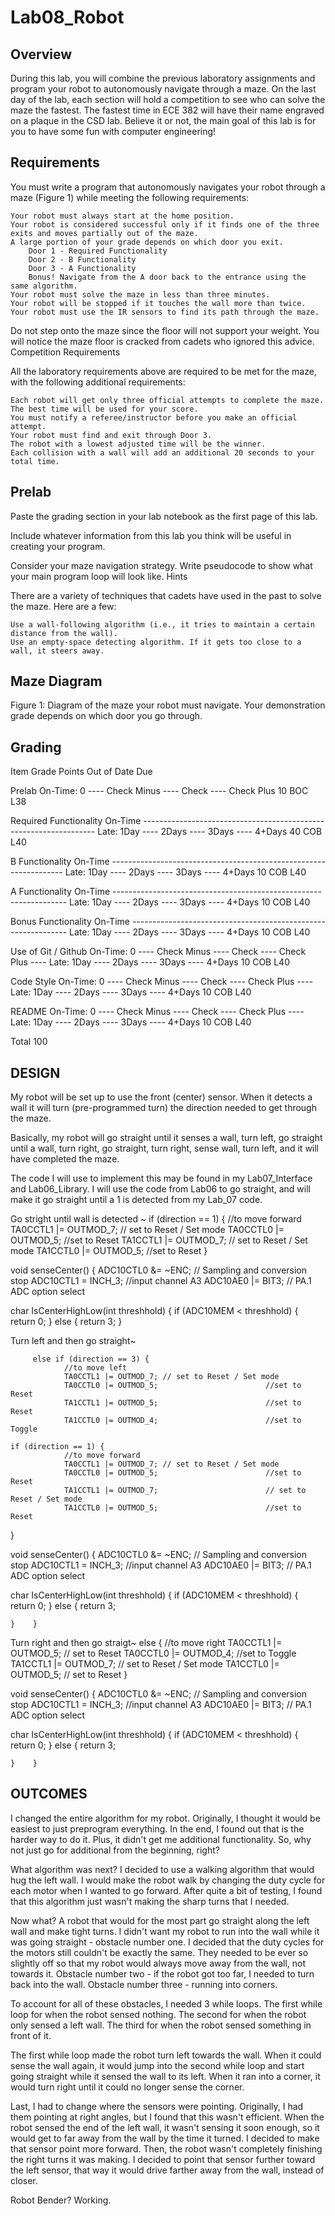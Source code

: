Lab08_Robot
===========


Overview
-------------

During this lab, you will combine the previous laboratory assignments and program your robot to autonomously navigate through a maze. On the last day of the lab, each section will hold a competition to see who can solve the maze the fastest. The fastest time in ECE 382 will have their name engraved on a plaque in the CSD lab. Believe it or not, the main goal of this lab is for you to have some fun with computer engineering!

Requirements
-----------------

You must write a program that autonomously navigates your robot through a maze (Figure 1) while meeting the following requirements:

    Your robot must always start at the home position.
    Your robot is considered successful only if it finds one of the three exits and moves partially out of the maze.
    A large portion of your grade depends on which door you exit.
        Door 1 - Required Functionality
        Door 2 - B Functionality
        Door 3 - A Functionality
        Bonus! Navigate from the A door back to the entrance using the same algorithm.
    Your robot must solve the maze in less than three minutes.
    Your robot will be stopped if it touches the wall more than twice.
    Your robot must use the IR sensors to find its path through the maze.

Do not step onto the maze since the floor will not support your weight. You will notice the maze floor is cracked from cadets who ignored this advice.
Competition Requirements

All the laboratory requirements above are required to be met for the maze, with the following additional requirements:

    Each robot will get only three official attempts to complete the maze. The best time will be used for your score.
    You must notify a referee/instructor before you make an official attempt.
    Your robot must find and exit through Door 3.
    The robot with a lowest adjusted time will be the winner.
    Each collision with a wall will add an additional 20 seconds to your total time.

Prelab
-------

Paste the grading section in your lab notebook as the first page of this lab.

Include whatever information from this lab you think will be useful in creating your program.

Consider your maze navigation strategy. Write pseudocode to show what your main program loop will look like.
Hints

There are a variety of techniques that cadets have used in the past to solve the maze. Here are a few:

    Use a wall-following algorithm (i.e., it tries to maintain a certain distance from the wall).
    Use an empty-space detecting algorithm. If it gets too close to a wall, it steers away.

Maze Diagram
-------------------

Figure 1: Diagram of the maze your robot must navigate. Your demonstration grade depends on which door you go through.


Grading
----------

Item 	Grade 	Points 	Out of 	Date 	Due

Prelab 	On-Time: 0 ---- Check Minus ---- Check ---- Check Plus 		10 		BOC L38

Required Functionality 	On-Time ------------------------------------------------------------------ Late: 1Day ---- 2Days ---- 3Days ---- 4+Days 		40 		COB L40

B Functionality 	On-Time ------------------------------------------------------------------ Late: 1Day ---- 2Days ---- 3Days ---- 4+Days 		10 		COB L40

A Functionality 	On-Time ------------------------------------------------------------------ Late: 1Day ---- 2Days ---- 3Days ---- 4+Days 		10 		COB L40

Bonus Functionality 	On-Time -------------------------------------------------------------- Late: 1Day ---- 2Days ---- 3Days ---- 4+Days 		10 		COB L40

Use of Git / Github 	On-Time: 0 ---- Check Minus ---- Check ---- Check Plus ---- Late: 1Day ---- 2Days ---- 3Days ---- 4+Days 		10 		COB L40

Code Style 	On-Time: 0 ---- Check Minus ---- Check ---- Check Plus ---- Late: 1Day ---- 2Days ---- 3Days ---- 4+Days 		10 		COB L40

README 	On-Time: 0 ---- Check Minus ---- Check ---- Check Plus ---- Late: 1Day ---- 2Days ---- 3Days ---- 4+Days 		10 		COB L40

Total 			100 	





DESIGN
-----------

My robot will be set up to use the front (center) sensor. When it detects a wall it will turn (pre-programmed turn) the direction needed to get through the maze.  

Basically, my robot will go straight until it senses a wall, turn left, go straight until a wall, turn right, go straight, turn right, sense wall, turn left, and it will have completed the maze. 

The code I will use to implement this may be found in my Lab07_Interface and Lab06_Library.
I will use the code from Lab06 to go straight, and will make it go straight until a 1 is detected from my Lab_07 code.

Go stright until wall is detected ~ 
if (direction == 1) {
                //to move forward
                TA0CCTL1 |= OUTMOD_7; // set to Reset / Set mode
                TA0CCTL0 |= OUTMOD_5;                        //set to Reset
                TA1CCTL1 |= OUTMOD_7;                        // set to Reset / Set mode
                TA1CCTL0 |= OUTMOD_5;                        //set to Reset
}

  void senseCenter() {
        ADC10CTL0 &= ~ENC; // Sampling and conversion stop
        ADC10CTL1 = INCH_3;                                                //input channel A3
        ADC10AE0 |= BIT3;                                                        // PA.1 ADC option select

char IsCenterHighLow(int threshhold) {
        if (ADC10MEM < threshhold) {
                return 0;
        } else {
                return 3;
        }


Turn left and then go straight~
 
         else if (direction == 3) {
                //to move left
                TA0CCTL1 |= OUTMOD_7; // set to Reset / Set mode
                TA0CCTL0 |= OUTMOD_5;                        //set to Reset
                TA1CCTL1 |= OUTMOD_5;                        //set to Reset
                TA1CCTL0 |= OUTMOD_4;                        //set to Toggle
        
    if (direction == 1) {
                //to move forward
                TA0CCTL1 |= OUTMOD_7; // set to Reset / Set mode
                TA0CCTL0 |= OUTMOD_5;                        //set to Reset
                TA1CCTL1 |= OUTMOD_7;                        // set to Reset / Set mode
                TA1CCTL0 |= OUTMOD_5;                        //set to Reset
}    

  void senseCenter() {
        ADC10CTL0 &= ~ENC; // Sampling and conversion stop
        ADC10CTL1 = INCH_3;                                                //input channel A3
        ADC10AE0 |= BIT3;                                                        // PA.1 ADC option select

char IsCenterHighLow(int threshhold) {
        if (ADC10MEM < threshhold) {
                return 0;
        } else {
                return 3;
    
    }    }

Turn right and then go straigt~
     else {
                //to move right
                TA0CCTL1 |= OUTMOD_5; // set to Reset
                TA0CCTL0 |= OUTMOD_4;                        //set to Toggle
                TA1CCTL1 |= OUTMOD_7;                        // set to Reset / Set mode
                TA1CCTL0 |= OUTMOD_5;                        // set to Reset
      }

   void senseCenter() {
        ADC10CTL0 &= ~ENC; // Sampling and conversion stop
        ADC10CTL1 = INCH_3;                                                //input channel A3
        ADC10AE0 |= BIT3;                                                        // PA.1 ADC option select

char IsCenterHighLow(int threshhold) {
        if (ADC10MEM < threshhold) {
                return 0;
        } else {
                return 3;
    
    }    }

  
  
  OUTCOMES
  ------------------
  
  I changed the entire algorithm for my robot. Originally, I thought it would be easiest to just preprogram everything. In the end, I found out that is the harder way to do it. Plus, it didn't get me additional functionality. So, why not just go for additional from the beginning, right?
  
  What algorithm was next? I decided to use a walking algorithm that would hug the left wall. I would make the robot walk by changing the duty cycle for each motor when I wanted to go forward. After quite a bit of testing, I found that this algorithm just wasn't making the sharp turns that I needed.
  
  Now what? A robot that would for the most part go straight along the left wall and make tight turns. I didn't want my robot to run into the wall while it was going straight - obstacle number one. I decided that the duty cycles for the motors still couldn't be exactly the same. They needed to be ever so slightly off so that my robot would always move away from the wall, not towards it. 
  Obstacle number two - if the robot got too far, I needed to turn back into the wall. 
  Obstacle number three - running into corners.
  
  To account for all of these obstacles, I needed 3 while loops. The first while  loop for when the robot sensed nothing. The second for when the robot only sensed a left wall. The third for when the robot sensed something in front of it. 
  
  The first while loop made the robot turn left towards the wall. When it could sense the wall again, it would jump into the second while loop and start going straight while it sensed the wall to its left. When it ran into a corner, it would turn right until it could no longer sense the corner.
  
  Last, I had to change where the sensors were pointing. Originally, I had them pointing at right angles, but I found that this wasn't efficient. When the robot sensed the end of the left wall, it wasn't sensing it soon enough, so it would get to far away from the wall by the time it turned. I decided to make that sensor point more forward. Then, the robot wasn't completely finishing the right turns it was making. I decided to point that sensor further toward the left sensor, that way it would drive farther away from the wall, instead of closer.
  
  Robot Bender? Working.
